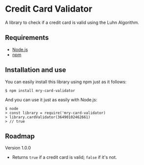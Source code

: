 # Credit Card Validator

A library to check if a credit card is valid using the Luhn Algorithm.

## Requirements

* [Node.js](https://nodejs.org/en/)
* [npm](https://docs.npmjs.com/getting-started/installing-node)

## Installation and use

You can easily install this library using npm just as it follows:

	$ npm install mry-card-validator

And you can use it just as easily with Node.js:

	$ node
	> const library = require('mry-card-validator)
	> library.cardValidator(36490102462661)
	> // true

## Roadmap

Version 1.0.0
* Returns `true` if a credit card is valid; `false` if it's not.